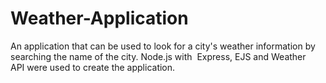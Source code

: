 # Weather-Application
An application that can be used to look for a city's weather information by searching the name of the city. Node.js with  Express, EJS and Weather API were used to create the application.
